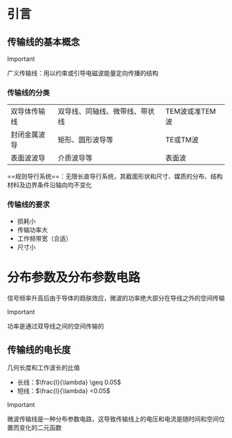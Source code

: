 # 引言

## 传输线的基本概念

> [!important]  
> 广义传输线：用以约束或引导电磁波能量定向传播的结构  

### 传输线的分类

|        |                 |            |
| ------ | --------------- | ---------- |
| 双导体传输线 | 双导线、同轴线、微带线、带状线 | TEM波或准TEM波 |
| 封闭金属波导 | 矩形、圆形波导等        | TE或TM波     |
| 表面波波导  | 介质波导等           | 表面波        |

==规则导行系统==：无限长直导行系统，其截面形状和尺寸、媒质的分布、结构材料及边界条件沿轴向均不变化

### 传输线的要求

- 损耗小
- 传输功率大
- 工作频带宽（合适）
- 尺寸小

# 分布参数及分布参数电路

信号频率升高后由于导体的趋肤效应，微波的功率绝大部分在导线之外的空间传输

> [!important]  
> 功率是通过双导线之间的空间传输的  

## 传输线的电长度

几何长度和工作波长的比值

- 长线：$\frac{l}{\lambda} \geq 0.05$﻿
- 短线：$\frac{l}{\lambda} <0.05$﻿

> [!important]  
> 微波传输线是一种分布参数电路，这导致传输线上的电压和电流是随时间和空间位置而变化的二元函数
